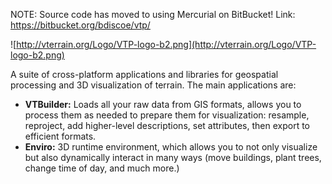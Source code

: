 NOTE: Source code has moved to using Mercurial on BitBucket!
Link: https://bitbucket.org/bdiscoe/vtp/

![http://vterrain.org/Logo/VTP-logo-b2.png](http://vterrain.org/Logo/VTP-logo-b2.png)

A suite of cross-platform applications and libraries for geospatial processing and 3D visualization of terrain.  The main applications are:
  * **VTBuilder:** Loads all your raw data from GIS formats, allows you to process them as needed to prepare them for visualization: resample, reproject, add higher-level descriptions, set attributes, then export to efficient formats.
  * **Enviro:** 3D runtime environment, which allows you to not only visualize but also dynamically interact in many ways (move buildings, plant trees, change time of day, and much more.)